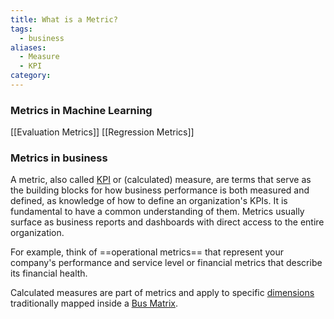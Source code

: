 ```yaml
---
title: What is a Metric?
tags:
  - business
aliases:
  - Measure
  - KPI
category:
---
```

### Metrics in Machine Learning

[[Evaluation Metrics]]
[[Regression Metrics]]
### Metrics in business

A metric, also called [KPI](term/key%20performance%20indicator%20(kpi).md) or (calculated) measure, are terms that serve as the building blocks for how business performance is both measured and defined, as knowledge of how to define an organization's KPIs. It is fundamental to have a common understanding of them. Metrics usually surface as business reports and dashboards with direct access to the entire organization.

For example, think of ==operational metrics== that represent your company's performance and service level or financial metrics that describe its financial health. 

Calculated measures are part of metrics and apply to specific [dimensions](dimensions.md) traditionally mapped inside a [Bus Matrix](term/bus%20matrix.md). 


